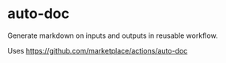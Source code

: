 # auto-doc

Generate markdown on inputs and outputs in reusable workflow.

Uses https://github.com/marketplace/actions/auto-doc